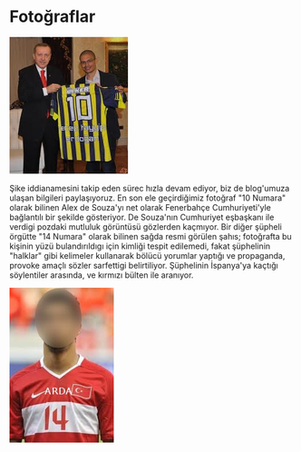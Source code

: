 # Fotoğraflar

![](erdogan-alex.jpeg)

Şike iddianamesini takip eden sürec hızla devam ediyor, biz de
blog'umuza ulaşan bilgileri paylaşıyoruz. En son ele geçirdiğimiz
fotoğraf "10 Numara" olarak bilinen Alex de Souza'yı net olarak
Fenerbahçe Cumhuriyeti'yle bağlantılı bir şekilde gösteriyor. De
Souza'nın Cumhuriyet eşbaşkanı ile verdigi pozdaki mutluluk görüntüsü
gözlerden kaçmıyor. Bir diğer şüpheli örgütte "14 Numara" olarak
bilinen sağda resmi görülen şahıs; fotoğrafta bu kişinin yüzü
bulandırıldıgı için kimliği tespit edilemedi, fakat şüphelinin
"halklar" gibi kelimeler kullanarak bölücü yorumlar yaptığı ve
propaganda, provoke amaçlı sözler sarfettigi belirtiliyor. Şüphelinin
İspanya'ya kaçtığı söylentiler arasında, ve kırmızı bülten ile
aranıyor.

![](arda.jpeg)
